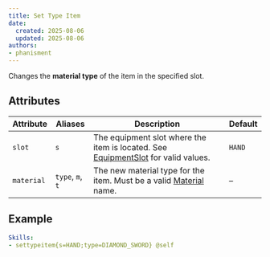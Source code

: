 ```yaml
---
title: Set Type Item
date:
  created: 2025-08-06
  updated: 2025-08-06
authors:
- phanisment
---
```


Changes the **material type** of the item in the specified slot.  

## Attributes

| Attribute  | Aliases          | Description | Default |
|------------|------------------|-------------|---------|
| `slot`     | `s`              | The equipment slot where the item is located. See [EquipmentSlot](../../enum/equipment-slot.md) for valid values. | `HAND` |
| `material` | `type`, `m`, `t` | The new material type for the item. Must be a valid [Material](https://hub.spigotmc.org/javadocs/bukkit/org/bukkit/Material.html) name. | – |

## Example

```yaml
Skills:
- settypeitem{s=HAND;type=DIAMOND_SWORD} @self
```